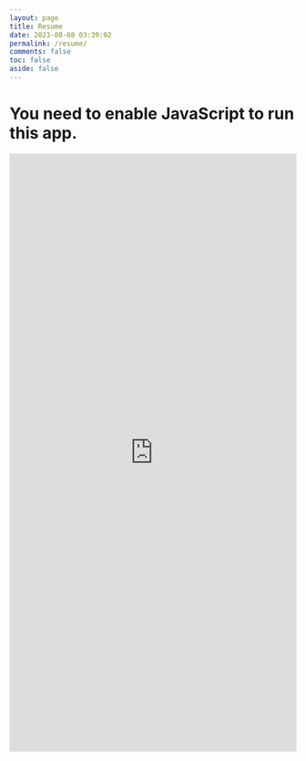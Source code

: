 ```yaml
---
layout: page
title: Resume
date: 2023-08-08 03:39:02
permalink: /resume/
comments: false
toc: false
aside: false
---
```




<noscript title="No JavaScript Support"> <h1>You need to enable JavaScript to run this app.</h1> </noscript>

<iframe loading="lazy" src="https://drive.google.com/file/d/149IhiJlfOfJRDIrKeD-cZrxQrQWhUQ7K/preview"
			frameborder="0"
			marginheight="0"
			marginwidth="0"
			width="100%"
			height="1050"
			scrolling="auto">
</iframe>

<script src="https://www.google.com/recaptcha/api.js?6LcLa2sjAAAAAN1AJpqsqP-kjK2AWlW894vq9feN"></script>